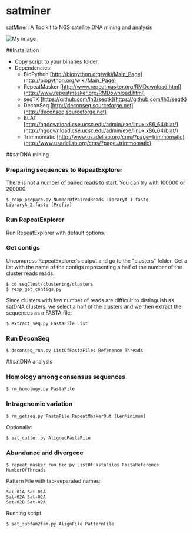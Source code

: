 # satminer
satMiner: A Toolkit to NGS satellite DNA mining and analysis

![My image](https://github.com/fjruizruano/satminer/blob/master/pipeline_satminer.png)

##Installation
- Copy script to your binaries folder.
- Dependencies:
  * BioPython [http://biopython.org/wiki/Main_Page](http://biopython.org/wiki/Main_Page)
  * RepeatMasker [http://www.repeatmasker.org/RMDownload.html](http://www.repeatmasker.org/RMDownload.html)
  * seqTK [https://github.com/lh3/seqtk](https://github.com/lh3/seqtk)
  * DeconSeq [http://deconseq.sourceforge.net](http://deconseq.sourceforge.net)
  * BLAT [http://hgdownload.cse.ucsc.edu/admin/exe/linux.x86_64/blat/](http://hgdownload.cse.ucsc.edu/admin/exe/linux.x86_64/blat/)
  * Trimmomatic [http://www.usadellab.org/cms/?page=trimmomatic](http://www.usadellab.org/cms/?page=trimmomatic)

##satDNA mining

### Preparing sequences to RepeatExplorer

There is not a number of paired reads to start. You can try with 100000 or 200000.

```
$ rexp_prepare.py NumberOfPairedReads LibraryA_1.fastq LibraryA_2.fastq [Prefix]
```

### Run RepeatExplorer

Run RepeatExplorer with default options. 

### Get contigs

Uncompress RepeatExplorer's output and go to the "clusters" folder. Get a list with the name of the contigs representing a half of the number of the cluster reads reads.

```
$ cd seqClust/clustering/clusters
$ rexp_get_contigs.py
```
Since clusters with few number of reads are difficult to distinguish as satDNA clusters, we select a half of the clusters and we then extract the sequences as a FASTA file:

```
$ extract_seq.py FastaFile List
```

### Run DeconSeq
```
$ deconseq_run.py ListOfFastaFiles Reference Threads
```

##satDNA analysis

### Homology among consensus sequences

```
$ rm_homology.py FastaFile
```

### Intragenomic variation

```
$ rm_getseq.py FastaFile RepeatMaskerOut [LenMinimum]
```
Optionally:

```
$ sat_cutter.py AlignedFastaFile
```

### Abundance and divergece

```
$ repeat_masker_run_big.py ListOfFastaFiles FastaReference NumberOfThreads
```
Pattern File with tab-separated names:

```
Sat-01A	Sat-01A
Sat-02A Sat-02A
Sat-02B	Sat-02A
```
Running script

```
$ sat_subfam2fam.py AlignFile PatternFile
```


